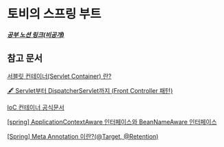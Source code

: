 # 토비의 스프링 부트
##### [공부 노션 링크(비공개)](https://www.notion.so/choi-eun-gi/69952cdbc6f74398964c6d379060e4bd?pvs=4)

## 참고 문서
[서블릿 컨테이너(Servlet Container) 란?](https://velog.io/@han_been/%EC%84%9C%EB%B8%94%EB%A6%BF-%EC%BB%A8%ED%85%8C%EC%9D%B4%EB%84%88Servlet-Container-%EB%9E%80)

[🖋 Servlet부터 DispatcherServlet까지 (Front Controller 패턴)](https://creampuffy.tistory.com/172)

[IoC 컨테이너 공식문서](https://docs.spring.io/spring-framework/docs/3.2.x/spring-framework-reference/html/beans.html)

[[spring] ApplicationContextAware 인터페이스와 BeanNameAware 인터페이스](https://blog.naver.com/simpolor/221919272642)

[[Spring] Meta Annotation 이란?(@Target, @Retention)](https://sanghye.tistory.com/39)
